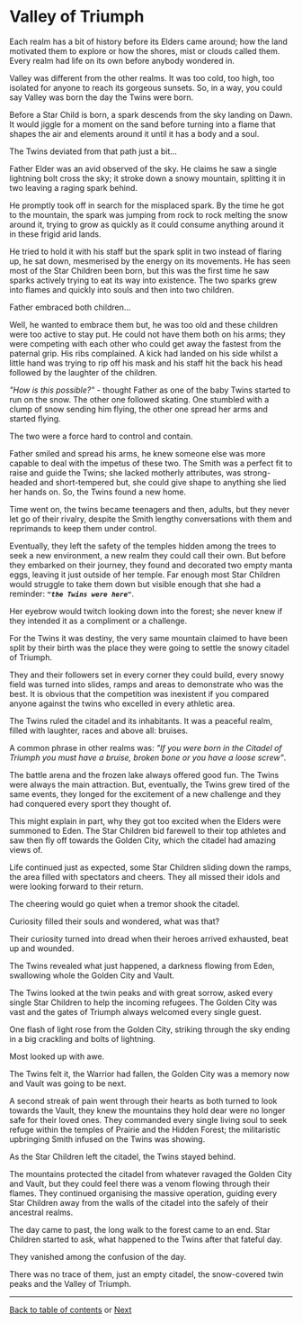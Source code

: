 # Valley of Triumph

Each realm has a bit of history before its Elders came around; how the land motivated them to explore or how the shores, mist or clouds called them. Every realm had life on its own before anybody wondered in.

Valley was different from the other realms. It was too cold, too high, too isolated for anyone to reach its gorgeous sunsets. So, in a way, you could say Valley was born the day the Twins were born.

Before a Star Child is born, a spark descends from the sky landing on Dawn. It would jiggle for a moment on the sand before turning into a flame that shapes the air and elements around it until it has a body and a soul.

The Twins deviated from that path just a bit...

Father Elder was an avid observed of the sky. He claims he saw a single lightning bolt cross the sky; it stroke down a snowy mountain, splitting it in two leaving a raging spark behind.

He promptly took off in search for the misplaced spark. By the time he got to the mountain, the spark was jumping from rock to rock melting the snow around it, trying to grow as quickly as it could consume anything around it in these frigid arid lands.

He tried to hold it with his staff but the spark split in two instead of flaring up, he sat down, mesmerised by the energy on its movements. He has seen most of the Star Children been born, but this was the first time he saw sparks actively trying to eat its way into existence. The two sparks grew into flames and quickly into souls and then into two children.

Father embraced both children...

Well, he wanted to embrace them but, he was too old and these children were too active to stay put. He could not have them both on his arms; they were competing with each other who could get away the fastest from the paternal grip. His ribs complained. A kick had landed on his side whilst a little hand was trying to rip off his mask and his staff hit the back his head followed by the laughter of the children.

*"How is this possible?"* - thought Father as one of the baby Twins started to run on the snow. The other one followed skating. One stumbled with a clump of snow sending him flying, the other one spread her arms and started flying.

The two were a force hard to control and contain.

Father smiled and spread his arms, he knew someone else was more capable to deal with the impetus of these two. The Smith was a perfect fit to raise and guide the Twins; she lacked motherly attributes, was strong-headed and short-tempered but, she could give shape to anything she lied her hands on. So, the Twins found a new home.

Time went on, the twins became teenagers and then, adults, but they never let go of their rivalry, despite the Smith lengthy conversations with them and reprimands to keep them under control.

Eventually, they left the safety of the temples hidden among the trees to seek a new environment, a new realm they could call their own. But before they embarked on their journey, they found and decorated two empty manta eggs, leaving it just outside of her temple. Far enough most Star Children would struggle to take them down but visible enough that she had a reminder: ***`"the Twins were here"`***.

Her eyebrow would twitch looking down into the forest; she never knew if they intended it as a compliment or a challenge.

For the Twins it was destiny, the very same mountain claimed to have been split by their birth was the place they were going to settle the snowy citadel of Triumph.

They and their followers set in every corner they could build, every snowy field was turned into slides, ramps and areas to demonstrate who was the best. It is obvious that the competition was inexistent if you compared anyone against the twins who excelled in every athletic area.

The Twins ruled the citadel and its inhabitants. It was a peaceful realm, filled with laughter, races and above all: bruises.

A common phrase in other realms was: *"If you were born in the Citadel of Triumph you must have a bruise, broken bone or you have a loose screw"*.

The battle arena and the frozen lake always offered good fun. The Twins were always the main attraction. But, eventually, the Twins grew tired of the same events, they longed for the excitement of a new challenge and they had conquered every sport they thought of.

This might explain in part, why they got too excited when the Elders were summoned to Eden. The Star Children bid farewell to their top athletes and saw then fly off towards the Golden City, which the citadel had amazing views of.

Life continued just as expected, some Star Children sliding down the ramps, the area filled with spectators and cheers. They all missed their idols and were looking forward to their return.

The cheering would go quiet when a tremor shook the citadel.

Curiosity filled their souls and wondered, what was that?

Their curiosity turned into dread when their heroes arrived exhausted, beat up and wounded.

The Twins revealed what just happened, a darkness flowing from Eden, swallowing whole the Golden City and Vault.

The Twins looked at the twin peaks and with great sorrow, asked every single Star Children to help the incoming refugees. The Golden City was vast and the gates of Triumph always welcomed every single guest.

One flash of light rose from the Golden City, striking through the sky ending in a big crackling and bolts of lightning.

Most looked up with awe.

The Twins felt it, the Warrior had fallen, the Golden City was a memory now and Vault was going to be next.

A second streak of pain went through their hearts as both turned to look towards the Vault, they knew the mountains they hold dear were no longer safe for their loved ones. They commanded every single living soul to seek refuge within the temples of Prairie and the Hidden Forest; the militaristic upbringing Smith infused on the Twins was showing.

As the Star Children left the citadel, the Twins stayed behind.

The mountains protected the citadel from whatever ravaged the Golden City and Vault, but they could feel there was a venom flowing through their flames. They continued organising the massive operation, guiding every Star Children away from the walls of the citadel into the safely of their ancestral realms.

The day came to past, the long walk to the forest came to an end. Star Children started to ask, what happened to the Twins after that fateful day.

They vanished among the confusion of the day.

There was no trace of them, just an empty citadel, the snow-covered twin peaks and the Valley of Triumph.

----

 [Back to table of contents](0-Index.md) or [Next](4-Chapter-4.md) 
